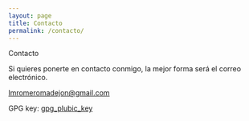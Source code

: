 ```yaml
---
layout: page
title: Contacto
permalink: /contacto/
---
```


Contacto

Si quieres ponerte en contacto conmigo, la mejor forma será el correo electrónico.

lmromeromadejon@gmail.com

GPG key: [gpg_plubic_key](../gpg_publica.txt)
